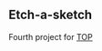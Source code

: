 ## Etch-a-sketch

Fourth project for [TOP](https://www.theodinproject.com/lessons/foundations-etch-a-sketch)